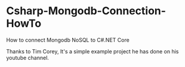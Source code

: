 # Csharp-Mongodb-Connection-HowTo
How to connect Mongodb NoSQL to C#.NET Core

Thanks to Tim Corey, It's a simple example project he has done on his youtube channel.
